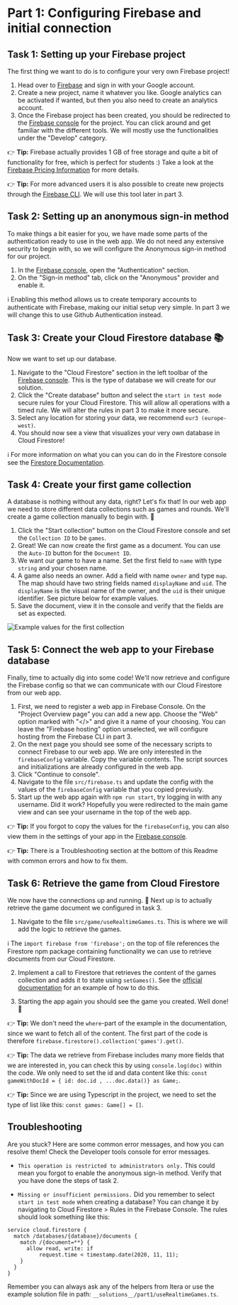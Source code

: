 # Part 1: Configuring Firebase and initial connection

## Task 1: Setting up your Firebase project
The first thing we want to do is to configure your very own Firebase project!

1. Head over to [Firebase](https://firebase.google.com/) and sign in with your Google account.
2. Create a new project, name it whatever you like. Google analytics can be activated if wanted, but then you also need to create an analytics account. 
3. Once the Firebase project has been created, you should be redirected to the [Firebase console](https://console.firebase.google.com/?authuser=0) for the project. You can click around and get familiar with the different tools. We will mostly use the functionalities under the "Develop" category. 

👉 **Tip:** Firebase actually provides 1 GB of free storage and quite a bit of functionality for free, which is perfect for students :) Take a look at the [Firebase Pricing Information](https://firebase.google.com/pricing/) for more details.

👉 **Tip:** For more advanced users it is also possible to create new projects through the [Firebase CLI](https://firebase.google.com/docs/cli). We will use this tool later in part 3. 

## Task 2: Setting up an anonymous sign-in method
To make things a bit easier for you, we have made some parts of the authentication ready to use in the web app. We do not need any extensive security to begin with, so we will configure the Anonymous sign-in method for our project.

1. In the [Firebase console](https://console.firebase.google.com/?authuser=0), open the "Authentication" section.
2. On the "Sign-in method" tab, click on the "Anonymous" provider and enable it.

ℹ️  Enabling this method allows us to create temporary accounts to authenticate with Firebase, making our initial setup very simple. In part 3 we will change this to use Github Authentication instead. 

## Task 3: Create your Cloud Firestore database 📚
Now we want to set up our database.

1. Navigate to the "Cloud Firestore" section in the left toolbar of the [Firebase console](https://console.firebase.google.com/?authuser=0). This is the type of database we will create for our solution.
2. Click the "Create database" button and select the `start in test mode` secure rules for your Cloud Firestore. This will allow all operations with a timed rule. We will alter the rules in part 3 to make it more secure.
3. Select any location for storing your data, we recommend `eur3 (europe-west)`. 
3. You should now see a view that visualizes your very own database in Cloud Firestore!

ℹ️ For more information on what you can you can do in the Firestore console see the [Firestore Documentation](https://firebase.google.com/docs/firestore/using-console).

## Task 4: Create your first game collection
A database is nothing without any data, right? Let's fix that! In our web app we need to store different data collections such as games and rounds. We'll create a game collection manually to begin with. 📔

1. Click the "Start collection" button on the Cloud Firestore console and set the `Collection ID` to be `games`.
2. Great! We can now create the first game as a document. You can use the `Auto-ID` button for the `Document ID`. 
3. We want our game to have a name. Set the first field to `name` with type `string` and your chosen name. 
4. A game also needs an owner. Add a field with name `owner` and type `map`. The map should have two string fields named `displayName` and `uid`. The `displayName` is the visual name of the owner, and the `uid` is their unique identifier. See picture below for example values.
5. Save the document, view it in the console and verify that the fields are set as expected.

![Example values for the first collection](https://i.ibb.co/P9w3vxn/Screenshot-2020-10-09-at-13-35-22.png)

## Task 5: Connect the web app to your Firebase database
Finally, time to actually dig into some code! We'll now retrieve and configure the Firebase config so that we can communicate with our Cloud Firestore from our web app.

1. First, we need to register a web app in Firebase Console. On the "Project Overview page" you can add a new app. Choose the "Web" option marked with "</>" and give it a name of your choosing. You can leave the "Firebase hosting" option unselected, we will configure hosting from the Firebase CLI in part 3. 
2. On the next page you should see some of the necessary scripts to connect Firebase to our web app. We are only interested in the `firebaseConfig` variable. Copy the variable contents. The script sources and initializations are already configured in the web app. 
4. Click "Continue to console". 
5. Navigate to the file `src/firebase.ts` and update the config with the values of the `firebaseConfig` variable that you copied previusly.
6. Start up the web app again with `npm run start`, try logging in with any username. Did it work? Hopefully you were redirected to the main game view and can see your username in the top of the web app.

👉 **Tip:** If you forgot to copy the values for the `firebaseConfig`, you can also view them in the settings of your app in the [Firebase console](https://console.firebase.google.com/?authuser=0).

👉 **Tip:** There is a Troubleshooting section at the bottom of this Readme with common errors and how to fix them.


## Task 6: Retrieve the game from Cloud Firestore
We now have the connections up and running. 👊  Next up is to actually retrieve the game document we configured in task 3.

1. Navigate to the file `src/game/useRealtimeGames.ts`. This is where we will add the logic to retrieve the games.

ℹ️ The `import firebase from 'firebase';` on the top of file references the Firestore npm package containing functionality we can use to retrieve documents from our Cloud Firestore. 

2. Implement a call to Firestore that retrieves the content of the games collection and adds it to state using `setGames()`. See the [official documentation](https://firebase.google.com/docs/firestore/query-data/get-data#get_multiple_documents_from_a_collection) for an example of how to do this.

3. Starting the app again you should see the game you created. Well done! 👏 

👉 **Tip:** We don't need the `where`-part of the example in the documentation, since we want to fetch all of the content. The first part of the code is therefore `firebase.firestore().collection('games').get()`.

👉 **Tip:** The data we retrieve from Firebase includes many more fields that we are interested in, you can check this by using `console.log(doc)` within the code. We only need to set the id and data content like this: `const gameWithDocId = { id: doc.id , ...doc.data()} as Game;`.

👉 **Tip:** Since we are using Typescript in the project, we need to set the type of list like this: `const games: Game[] = []`.

## Troubleshooting

Are you stuck? Here are some common error messages, and how you can resolve them! Check the Developer tools console for error messages.

- `This operation is restricted to administrators only.`
This could mean you forgot to enable the anonymous sign-in method. Verify that you have done the steps of task 2.

- `Missing or insufficient permissions.` Did you remember to select `start in test mode` when creating a database? You can change it by navigating to Cloud Firestore > Rules in the Firebase Console. The rules should look something like this:
```
service cloud.firestore {
  match /databases/{database}/documents {
    match /{document=**} {
      allow read, write: if
          request.time < timestamp.date(2020, 11, 11);
    }
  }
}
```

Remember you can always ask any of the helpers from Itera or use the example solution file in path: `__solutions__/part1/useRealtimeGames.ts`.
